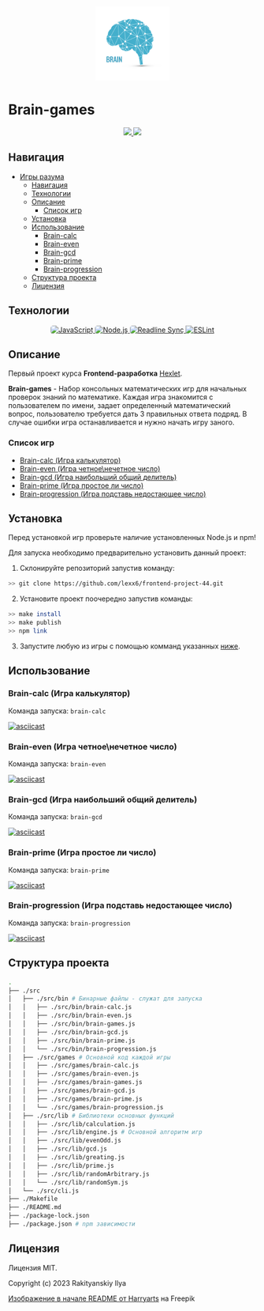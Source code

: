 <p align="center"> 
    <img width="150" src="https://github.com/lexx6/frontend-project-44/blob/main/logo.svg">
</p>

# Brain-games

<p align="center"> 
    <a href="https://github.com/lexx6/frontend-project-44/actions">
        <img src="https://github.com/lexx6/frontend-project-44/actions/workflows/hexlet-check.yml/badge.svg">
    </a>
    <a href="https://codeclimate.com/github/lexx6/frontend-project-44/maintainability">
        <img src="https://api.codeclimate.com/v1/badges/6b43786b54e81dba6cf8/maintainability">
    </a>
</p>

## Навигация

- [Игры разума](#brain-games)
  - [Навигация](#навигация)
  - [Технологии](#технологии)
  - [Описание](#описание)
    - [Список игр](#список-игр)
  - [Установка](#установка)
  - [Использование](#использование)
    - [Brain-calc](#brain-calc-игра-калькулятор)
    - [Brain-even](#brain-even-игра-четноенечетное-число)
    - [Brain-gcd](#brain-gcd-игра-наибольший-общий-делитель)
    - [Brain-prime](#brain-prime-игра-простое-ли-число)
    - [Brain-progression](#brain-progression-игра-подставь-недостающее-число)
  - [Структура проекта](#структура-проекта)
  - [Лицензия](#лицензия)

## Технологии

<p align="center">
  <a href="https://github.com/topics/javascript">
    <img alt="JavaScript" src="https://img.shields.io/badge/JavaScript-323330?style=for-the-badge&logo=javascript&logoColor=F7DF1E" style="border-radius: 5px;">
  </a>
  <a href="https://github.com/nodejs">
    <img alt="Node.js" src="https://img.shields.io/badge/Node.js-43853D?style=for-the-badge&logo=node.js&logoColor=white" style="border-radius: 5px;">
  </a>
  <a href="https://github.com/anseki/readline-sync">
    <img alt="Readline Sync" src="https://img.shields.io/badge/Readline Sync-181818?style=for-the-badge&logo=slashdot&logoColor=white" style="border-radius: 5px;">
  </a>
  <a href="https://github.com/eslint/eslint">
    <img alt="ESLint" src="https://img.shields.io/badge/eslint-3A33D1?style=for-the-badge&logo=eslint&logoColor=white" style="border-radius: 5px;">
  </a>
</p>

## Описание

Первый проект курса **Frontend-разработка** [Hexlet](https://ru.hexlet.io/courses-frontend-development).

**Brain-games** - Набор консольных математических игр для начальных проверок знаний по математике. Каждая игра знакомится с пользователем по имени, задает определенный математический вопрос, пользователю требуется дать 3 правильных ответа подряд. В случае ошибки игра останавливается и нужно начать игру заного.

### Список игр

- [Brain-calc (Игра калькулятор)](#brain-calc-игра-калькулятор)
- [Brain-even (Игра четное\нечетное число)](#brain-even-игра-четноенечетное-число)
- [Brain-gcd (Игра наибольший общий делитель)](#brain-gcd-игра-наибольший-общий-делитель)
- [Brain-prime (Игра простое ли число)](#brain-prime-игра-простое-ли-число)
- [Brain-progression (Игра подставь недостающее число)](#brain-progression-игра-подставь-недостающее-число)

## Установка

Перед установкой игр проверьте наличие установленных Node.js и npm!

Для запуска необходимо предварительно установить данный проект:

1. Склонируйте репозиторий запустив команду:

```bash
>> git clone https://github.com/lexx6/frontend-project-44.git
```

2. Установите проект поочередно запустив команды:

```bash
>> make install
>> make publish
>> npm link
```

3. Запустите любую из игры с помощью комманд указанных [ниже](#использование).

## Использование

### Brain-calc (Игра калькулятор)

Команда запуска: `brain-calc`

[![asciicast](https://asciinema.org/a/Sk0Udevrk66XCx9pG29lu665m.svg)](https://asciinema.org/a/Sk0Udevrk66XCx9pG29lu665m)

### Brain-even (Игра четное\нечетное число)

Команда запуска: `brain-even`

[![asciicast](https://asciinema.org/a/hnJGMD6Z6WYAEuTLjDVz27k7v.svg)](https://asciinema.org/a/hnJGMD6Z6WYAEuTLjDVz27k7v)

### Brain-gcd (Игра наибольший общий делитель)

Команда запуска: `brain-gcd`

[![asciicast](https://asciinema.org/a/2SNHX0ZLAtLAYbZUVP6VVdwvw.svg)](https://asciinema.org/a/2SNHX0ZLAtLAYbZUVP6VVdwvw)

### Brain-prime (Игра простое ли число)

Команда запуска: `brain-prime`

[![asciicast](https://asciinema.org/a/wnwJWMyHGfs4DuitrSnhvj18L.svg)](https://asciinema.org/a/wnwJWMyHGfs4DuitrSnhvj18L)

### Brain-progression (Игра подставь недостающее число)

Команда запуска: `brain-progression`

[![asciicast](https://asciinema.org/a/tE2cDuiLEdvI6RDF4Z0ecifgk.svg)](https://asciinema.org/a/tE2cDuiLEdvI6RDF4Z0ecifgk)

## Структура проекта

```bash
.
├── ./src
│   ├── ./src/bin # Бинарные файлы - служат для запуска
│   │   ├── ./src/bin/brain-calc.js
│   │   ├── ./src/bin/brain-even.js
│   │   ├── ./src/bin/brain-games.js
│   │   ├── ./src/bin/brain-gcd.js
│   │   ├── ./src/bin/brain-prime.js
│   │   └── ./src/bin/brain-progression.js
│   ├── ./src/games # Основной код каждой игры
│   │   ├── ./src/games/brain-calc.js
│   │   ├── ./src/games/brain-even.js
│   │   ├── ./src/games/brain-games.js
│   │   ├── ./src/games/brain-gcd.js
│   │   ├── ./src/games/brain-prime.js
│   │   └── ./src/games/brain-progression.js
│   ├── ./src/lib # Библиотеки основных функций
│   │   ├── ./src/lib/calculation.js
│   │   ├── ./src/lib/engine.js # Основной алгоритм игр
│   │   ├── ./src/lib/evenOdd.js
│   │   ├── ./src/lib/gcd.js
│   │   ├── ./src/lib/greating.js
│   │   ├── ./src/lib/prime.js
│   │   ├── ./src/lib/randomArbitrary.js
│   │   └── ./src/lib/randomSym.js
│   └── ./src/cli.js
├── ./Makefile
├── ./README.md
├── ./package-lock.json
├── ./package.json # npm зависимости
```

## Лицензия

Лицензия MIT.

Copyright (c) 2023 Rakityanskiy Ilya

<a href="https://ru.freepik.com/free-vector/blue-brain-background_884409.htm#query=%D0%BC%D0%BE%D0%B7%D0%B3&position=11&from_view=search&track=sph&uuid=6a1a1049-910d-45a5-91cb-5cbe5adfa0a1">Изображение в начале README от Harryarts</a> на Freepik